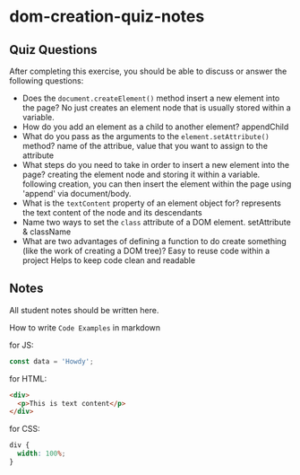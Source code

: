 # dom-creation-quiz-notes

## Quiz Questions

After completing this exercise, you should be able to discuss or answer the following questions:

- Does the `document.createElement()` method insert a new element into the page?
  No just creates an element node that is usually stored within a variable.
- How do you add an element as a child to another element?
  appendChild
- What do you pass as the arguments to the `element.setAttribute()` method?
  name of the attribue, value that you want to assign to the attribute
- What steps do you need to take in order to insert a new element into the page?
  creating the element node and storing it within a variable. following creation, you can then insert the element within the page using 'append' via document/body.
- What is the `textContent` property of an element object for?
  represents the text content of the node and its descendants
- Name two ways to set the `class` attribute of a DOM element.
  setAttribute & className
- What are two advantages of defining a function to do create something (like the work of creating a DOM tree)?
  Easy to reuse code within a project
  Helps to keep code clean and readable

## Notes

All student notes should be written here.

How to write `Code Examples` in markdown

for JS:

```javascript
const data = 'Howdy';
```

for HTML:

```html
<div>
  <p>This is text content</p>
</div>
```

for CSS:

```css
div {
  width: 100%;
}
```
